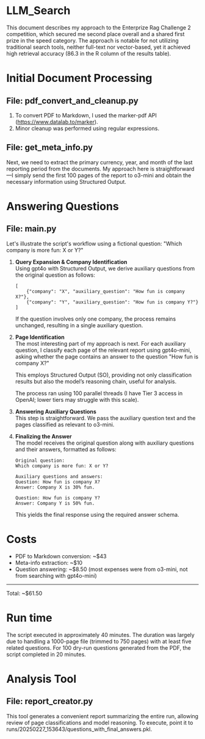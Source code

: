 # LLM_Search

This document describes my approach to the Enterprize Rag Challenge 2 competition, which secured me second place overall and a shared first prize in the speed category. The approach is notable for not utilizing traditional search tools, neither full-text nor vector-based, yet it achieved high retrieval accuracy (86.3 in the R column of the results table).

# Initial Document Processing

## File: pdf_convert_and_cleanup.py

1. To convert PDF to Markdown, I used the marker-pdf API (https://www.datalab.to/marker).
2. Minor cleanup was performed using regular expressions.

## File: get_meta_info.py

Next, we need to extract the primary currency, year, and month of the last reporting period from the documents. My approach here is straightforward—I simply send the first 100 pages of the report to o3-mini and obtain the necessary information using Structured Output.

# Answering Questions

## File: main.py

Let's illustrate the script's workflow using a fictional question: "Which company is more fun: X or Y?"

1. **Query Expansion & Company Identification**  
   Using gpt4o with Structured Output, we derive auxiliary questions from the original question as follows:
   ```
   [
       {"company": "X", "auxiliary_question": "How fun is company X?"},
       {"company": "Y", "auxiliary_question": "How fun is company Y?"}
   ]
   ```
   If the question involves only one company, the process remains unchanged, resulting in a single auxiliary question.

2. **Page Identification**  
   The most interesting part of my approach is next. For each auxiliary question, I classify each page of the relevant report using gpt4o-mini, asking whether the page contains an answer to the question "How fun is company X?"

   This employs Structured Output (SO), providing not only classification results but also the model’s reasoning chain, useful for analysis.

   The process ran using 100 parallel threads (I have Tier 3 access in OpenAI; lower tiers may struggle with this scale).

3. **Answering Auxiliary Questions**  
   This step is straightforward. We pass the auxiliary question text and the pages classified as relevant to o3-mini.

4. **Finalizing the Answer**  
   The model receives the original question along with auxiliary questions and their answers, formatted as follows:

   ```
   Original question:
   Which company is more fun: X or Y?

   Auxiliary questions and answers:
   Question: How fun is company X?
   Answer: Company X is 30% fun.

   Question: How fun is company Y?
   Answer: Company Y is 50% fun.
   ```

   This yields the final response using the required answer schema.

# Costs

- PDF to Markdown conversion: ~$43
- Meta-info extraction: ~$10
- Question answering: ~$8.50 (most expenses were from o3-mini, not from searching with gpt4o-mini)
---
Total: ~$61.50

# Run time
The script executed in approximately 40 minutes. The duration was largely due to handling a 1000-page file (trimmed to 750 pages) with at least five related questions. For 100 dry-run questions generated from the PDF, the script completed in 20 minutes.

# Analysis Tool

## File: report_creator.py

This tool generates a convenient report summarizing the entire run, allowing review of page classifications and model reasoning. To execute, point it to runs/20250227_153643/questions_with_final_answers.pkl.

